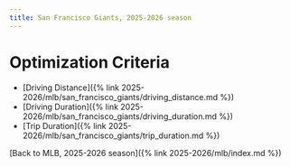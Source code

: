 ```yaml
---
title: San Francisco Giants, 2025-2026 season
---
```


# Optimization Criteria
- [Driving Distance]({% link 2025-2026/mlb/san_francisco_giants/driving_distance.md %})
- [Driving Duration]({% link 2025-2026/mlb/san_francisco_giants/driving_duration.md %})
- [Trip Duration]({% link 2025-2026/mlb/san_francisco_giants/trip_duration.md %})

[Back to MLB, 2025-2026 season]({% link 2025-2026/mlb/index.md %})
